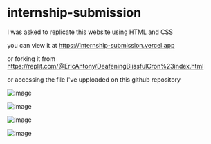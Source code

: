 # internship-submission
I was asked to replicate this website using HTML and CSS

you can view it at https://internship-submission.vercel.app

or forking it from https://replit.com/@EricAntony/DeafeningBlissfulCron%23index.html

or accessing the file I've upploaded on this github repository


![image](https://github.com/ericantony195/internship-submission/assets/128764814/1a0f7c47-2436-44e5-919b-616786e29553)

![image](https://github.com/ericantony195/internship-submission/assets/128764814/3e6a8227-7fc5-4282-bca5-e922c4ca822c)

![image](https://github.com/ericantony195/internship-submission/assets/128764814/dcd76ef7-5229-4f34-bd2f-5e850f4822e2)

![image](https://github.com/ericantony195/internship-submission/assets/128764814/13f00c45-2ef6-4b67-9a98-f714dda374e9)
